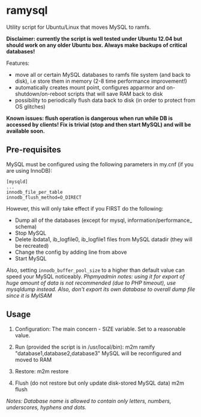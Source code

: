 # ramysql

Utility script for Ubuntu/Linux that moves MySQL to ramfs.

**Disclaimer: currently the script is well tested under Ubuntu 12.04 but should work on any older Ubuntu box. Always make backups of critical databases!**

Features:
- move all or certain MySQL databases to ramfs file system (and back to disk), i.e store them in memory (2-8 time performance improvement!)
- automatically creates mount point, configures apparmor and on-shutdown/on-reboot scripts that will save RAM back to disk
- possibility to periodically flush data back to disk (in order to protect from OS glitches)

**Known issues: flush operation is dangerous when run while DB is accessed by clients! Fix is trivial (stop and then start MySQL) and will be available soon.**

## Pre-requisites

MySQL must be configured using the following parameters in my.cnf (if you are using InnoDB):
```
[mysqld]
...
innodb_file_per_table
innodb_flush_method=O_DIRECT
```
However, this will only take effect if you FIRST do the following:
- Dump all of the databases (except for mysql, information/performance_ schema)
- Stop MySQL
- Delete ibdata1, ib_logfile0, ib_logfile1 files from MySQL datadir (they will be recreated)
- Change the config by adding line from above
- Start MySQL

Also, setting `innodb_buffer_pool_size` to a higher than default value can speed your MySQL noticeably.
_Phpmyadmin notes: using it for export of huge amount of data is not recommended (due to PHP timeout), use mysqldump instead. Also, don't export its own database to overall dump file since it is MyISAM_

## Usage

1. Configuration:
The main concern - SIZE variable. Set to a reasonable value.

2. Run (provided the script is in /usr/local/bin):
m2m ramify "database1,database2,database3"
MySQL will be reconfigured and moved to RAM

3. Restore:
m2m restore

4. Flush (do not restore but only update disk-stored MySQL data)
m2m flush

_Notes: Database name is allowed to contain only letters, numbers, underscores, hyphens and dots._